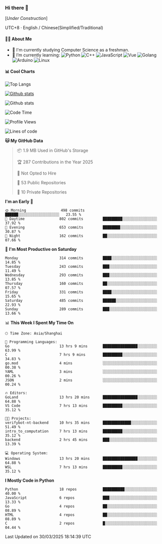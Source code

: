 ### Hi there 👋

\[*Under Construction*\]

UTC+8 · English / Chinese(Simplified/Traditional)

<!--
**NoNormalCreeper/NoNormalCreeper** is a ✨ _special_ ✨ repository because its `README.md` (this file) appears on your GitHub profile.

Here are some ideas to get you started:

- 🔭 I’m currently working on ...
- 🌱 I’m currently learning ...
- 👯 I’m looking to collaborate on ...
- 🤔 I’m looking for help with ...
- 💬 Ask me about ...
- 📫 How to reach me: ...
- 😄 Pronouns: ...
- ⚡ Fun fact: ...
-->

#### 👩‍💻 About Me

- 🏫 I'm currently studying Computer Science as a freshman.
- 🌱 I’m currently learning: 
![Python](https://img.shields.io/badge/-Python-blue?style=flat-square&logo=Python&logoColor=fff)
![C++](https://img.shields.io/badge/-C%2B%2B-00599C?style=flat-square&logo=C%2B%2B&logoColor=fff)
![JavaScript](https://img.shields.io/badge/-JavaScript-ffca18?style=flat-square&logo=JavaScript&logoColor=fff)
![Vue](https://img.shields.io/badge/-Vue-4FC08D?style=flat-square&logo=Vue.js&logoColor=fff)
![Golang](https://img.shields.io/badge/-Go-007d9c?style=flat-square&logo=Go&logoColor=fff)
![Arduino](https://img.shields.io/badge/-Arduino-00979D?style=flat-square&logo=Arduino&logoColor=fff)
![Linux](https://img.shields.io/badge/-Linux-FCC624?style=flat-square&logo=Linux&logoColor=fff)

#### 📊 Cool Charts

![Top Langs](https://readme-stats-zeta-six.vercel.app/api/top-langs/?username=NoNormalCreeper&layout=compact)

[![Github stats](https://readme-stats-zeta-six.vercel.app/api?username=NoNormalCreeper&show=reviews,discussions_started,discussions_answered,prs_merged,prs_merged_percentage)](https://github.com/anuraghazra/github-readme-stats)

![Github stats](https://github-profile-trophy.vercel.app/?username=NoNormalCreeper)


<!--START_SECTION:waka-->
![Code Time](http://img.shields.io/badge/Code%20Time-378%20hrs%2024%20mins-blue)

![Profile Views](http://img.shields.io/badge/Profile%20Views-12-blue)

![Lines of code](https://img.shields.io/badge/From%20Hello%20World%20I%27ve%20Written-3.0%20million%20lines%20of%20code-blue)

**🐱 My GitHub Data** 

> 📦 1.9 MB Used in GitHub's Storage 
 > 
> 🏆 287 Contributions in the Year 2025
 > 
> 🚫 Not Opted to Hire
 > 
> 📜 53 Public Repositories 
 > 
> 🔑 10 Private Repositories 
 > 
**I'm an Early 🐤** 

```text
🌞 Morning                498 commits         ██████░░░░░░░░░░░░░░░░░░░   23.55 % 
🌆 Daytime                802 commits         █████████░░░░░░░░░░░░░░░░   37.92 % 
🌃 Evening                653 commits         ████████░░░░░░░░░░░░░░░░░   30.87 % 
🌙 Night                  162 commits         ██░░░░░░░░░░░░░░░░░░░░░░░   07.66 % 
```
📅 **I'm Most Productive on Saturday** 

```text
Monday                   314 commits         ████░░░░░░░░░░░░░░░░░░░░░   14.85 % 
Tuesday                  243 commits         ███░░░░░░░░░░░░░░░░░░░░░░   11.49 % 
Wednesday                293 commits         ███░░░░░░░░░░░░░░░░░░░░░░   13.85 % 
Thursday                 160 commits         ██░░░░░░░░░░░░░░░░░░░░░░░   07.57 % 
Friday                   331 commits         ████░░░░░░░░░░░░░░░░░░░░░   15.65 % 
Saturday                 485 commits         ██████░░░░░░░░░░░░░░░░░░░   22.93 % 
Sunday                   289 commits         ███░░░░░░░░░░░░░░░░░░░░░░   13.66 % 
```


📊 **This Week I Spent My Time On** 

```text
🕑︎ Time Zone: Asia/Shanghai

💬 Programming Languages: 
Go                       13 hrs 9 mins       ████████████████░░░░░░░░░   63.99 % 
C                        7 hrs 9 mins        █████████░░░░░░░░░░░░░░░░   34.83 % 
go.mod                   4 mins              ░░░░░░░░░░░░░░░░░░░░░░░░░   00.38 % 
YAML                     3 mins              ░░░░░░░░░░░░░░░░░░░░░░░░░   00.26 % 
JSON                     2 mins              ░░░░░░░░░░░░░░░░░░░░░░░░░   00.24 % 

🔥 Editors: 
GoLand                   13 hrs 20 mins      ████████████████░░░░░░░░░   64.88 % 
VS Code                  7 hrs 13 mins       █████████░░░░░░░░░░░░░░░░   35.12 % 

🐱‍💻 Projects: 
verifybot-nt-backend     10 hrs 35 mins      █████████████░░░░░░░░░░░░   51.49 % 
intro_to_computation     7 hrs 13 mins       █████████░░░░░░░░░░░░░░░░   35.12 % 
backend                  2 hrs 45 mins       ███░░░░░░░░░░░░░░░░░░░░░░   13.39 % 

💻 Operating System: 
Windows                  13 hrs 20 mins      ████████████████░░░░░░░░░   64.88 % 
WSL                      7 hrs 13 mins       █████████░░░░░░░░░░░░░░░░   35.12 % 
```

**I Mostly Code in Python** 

```text
Python                   18 repos            ██████████░░░░░░░░░░░░░░░   40.00 % 
JavaScript               6 repos             ███░░░░░░░░░░░░░░░░░░░░░░   13.33 % 
Go                       4 repos             ██░░░░░░░░░░░░░░░░░░░░░░░   08.89 % 
HTML                     4 repos             ██░░░░░░░░░░░░░░░░░░░░░░░   08.89 % 
C                        2 repos             █░░░░░░░░░░░░░░░░░░░░░░░░   04.44 % 
```




 Last Updated on 30/03/2025 18:14:39 UTC
<!--END_SECTION:waka-->

